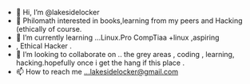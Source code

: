 - 👋 Hi, I’m @lakesidelocker
- 👀 Philomath interested in books,learning from my peers and Hacking (ethically of course. 
- 🌱 I’m currently learning ...Linux.Pro  CompTiaa +linux ,aspiring
- , Ethical Hacker . 
- 💞️ I’m looking to collaborate on ..  the grey areas , coding , learning, hacking.hopefully once i get the hang if this place . 
- 📫 How to reach me ...lakesidelocker@gmail.com

<!---
lakesidelocker/lakesidelocker is a ✨ special ✨ repository because its `README.md` (this file) appears on your GitHub profile.
You can click the Preview link to take a look at your changes.
--->
